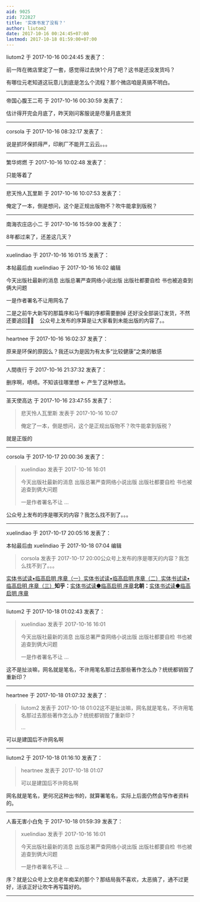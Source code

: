 ```yaml
---
aid: 9025
zid: 722827
title: '实体书发了没有？'
author: liutom2
date: 2017-10-16 00:24:45+07:00
lastmod: 2017-10-18 01:59:00+07:00
---
```


liutom2 于 2017-10-16 00:24:45 发表了：

前一阵在微店里定了一套，感觉得过去快1个月了吧？这书是还没发货吗？

有哪位元老知道这玩意儿到底是怎么个流程？那个微店咱是真搞不明白。

---------

帝国心腹王二苟 于 2017-10-16 00:30:59 发表了：

估计得开完会月底了，昨天刚问客服说是尽量月底发货

---------

corsola 于 2017-10-16 08:32:17 发表了：

说是抓环保抓得严，印刷厂不能开工云云。。。

---------

繁华烬燃 于 2017-10-16 10:02:48 发表了：

只能等着了

---------

悲天怜人瓦里斯 于 2017-10-16 10:07:53 发表了：

俺定了一本，倒是想问，这个是正规出版物不？吹牛能拿到版税？

---------

南海农庄店小二 于 2017-10-16 15:59:00 发表了：

8年都过来了，还差这几天？

---------

xuelindiao 于 2017-10-16 16:01:15 发表了：

本帖最后由 xuelindiao 于 2017-10-16 16:02 编辑 

今天出版社最新的消息 出版总署严查网络小说出版 出版社都要自检 书也被追查到俩大问题  

一是作者署名不让用网名了   

二是之前牛大新写的那篇序和马千瞩的序都需要删掉 还好没全部装订发货，不然还要追回    公众号上发布的序算是让大家看到未能出版的内容了。。

---------

heartnee 于 2017-10-16 16:02:37 发表了：

原来是环保的原因么？我还以为是因为有太多“比较健康”之类的敏感

---------

人間夜行 于 2017-10-16 21:37:32 发表了：

删序啊，啧啧。不知该往哪里想 <\- 产生了这种想法。

---------

圣天使高达 于 2017-10-16 23:47:55 发表了：

> 悲天怜人瓦里斯 发表于 2017-10-16 10:07
> 
> 俺定了一本，倒是想问，这个是正规出版物不？吹牛能拿到版税？



就是正版的

---------

corsola 于 2017-10-17 20:00:36 发表了：

> xuelindiao 发表于 2017-10-16 16:01
> 
> 今天出版社最新的消息 出版总署严查网络小说出版 出版社都要自检 书也被追查到俩大问题  
> 
> 一是作者署名不让 ...



公众号上发布的序是哪天的内容？我怎么找不到了。。。

---------

xuelindiao 于 2017-10-17 20:05:16 发表了：

本帖最后由 xuelindiao 于 2017-10-18 07:04 编辑 


> 
> corsola 发表于 2017-10-17 20:00公众号上发布的序是哪天的内容？我怎么找不到了。。。



[实体书试读•临高启明 序章（一）](http://mp.weixin.qq.com/s/bvxJPOgfCdAQPCCNt1uIEg)[实体书试读•临高启明 序章（二）](http://mp.weixin.qq.com/s/vFX5ydRc4SaKVeO1AIk2Ig)[实体书试读•临高启明 序章（三）](http://mp.weixin.qq.com/s/1L9ghe9XKKptab8gEspSIg)**知乎：**[实体书试读●临高启明 序章](https://zhuanlan.zhihu.com/p/28540748)**北朝：**[实体书试读●临高启明 序章](http://bbs.northdy.com/thread-714312-1-1.html)

---------

liutom2 于 2017-10-18 01:02:43 发表了：

> xuelindiao 发表于 2017-10-16 16:01
> 
> 今天出版社最新的消息 出版总署严查网络小说出版 出版社都要自检 书也被追查到俩大问题  
> 
> 一是作者署名不让 ...



这不是扯淡嘛，网名就是笔名，不许用笔名那过去那些著作怎么办？统统都销毁了重新印？

---------

heartnee 于 2017-10-18 01:07:32 发表了：

> liutom2 发表于 2017-10-18 01:02这不是扯淡嘛，网名就是笔名，不许用笔名那过去那些著作怎么办？统统都销毁了重新印？
> 
> ...



可以是建国后不许网名啊

---------

liutom2 于 2017-10-18 01:16:10 发表了：

> heartnee 发表于 2017-10-18 01:07
> 
> 可以是建国后不许网名啊



网名就是笔名，更何况这种出书的，就算署笔名，实际上后面仍然会写作者资料的。

---------

人畜无害小白免 于 2017-10-18 01:59:39 发表了：

> xuelindiao 发表于 2017-10-16 16:01
> 
> 今天出版社最新的消息 出版总署严查网络小说出版 出版社都要自检 书也被追查到俩大问题  
> 
> 一是作者署名不让 ...



序？就是公众号上文总老年痴呆的那个？那结局我不喜欢，太恶搞了，通不过更好，活该正好让吹牛再写篇好的。

---------


